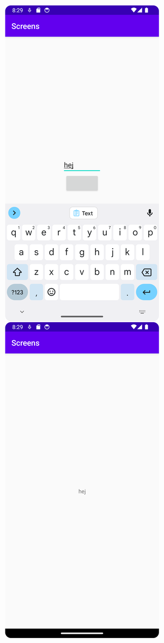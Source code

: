 ![activity_main_img.png](activity_main_img.png)
![activity_second_image.png](activity_second_image.png)